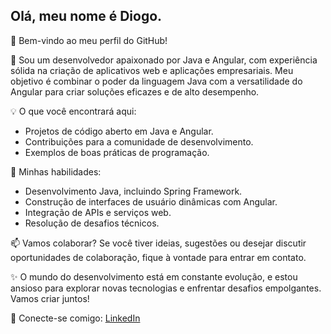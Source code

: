 ## Olá, meu nome é Diogo.

👋 Bem-vindo ao meu perfil do GitHub!

🚀 Sou um desenvolvedor apaixonado por Java e Angular, com experiência sólida na criação de aplicativos web e aplicações empresariais. Meu objetivo é combinar o poder da linguagem Java com a versatilidade do Angular para criar soluções eficazes e de alto desempenho.

💡 O que você encontrará aqui:
- Projetos de código aberto em Java e Angular.
- Contribuições para a comunidade de desenvolvimento.
- Exemplos de boas práticas de programação.

🌟 Minhas habilidades:
- Desenvolvimento Java, incluindo Spring Framework.
- Construção de interfaces de usuário dinâmicas com Angular.
- Integração de APIs e serviços web.
- Resolução de desafios técnicos.

📫 Vamos colaborar? Se você tiver ideias, sugestões ou desejar discutir oportunidades de colaboração, fique à vontade para entrar em contato.

✨ O mundo do desenvolvimento está em constante evolução, e estou ansioso para explorar novas tecnologias e enfrentar desafios empolgantes. Vamos criar juntos!

🔗 Conecte-se comigo:
[LinkedIn](https://www.linkedin.com/in/diogo-vilela-dev/)

